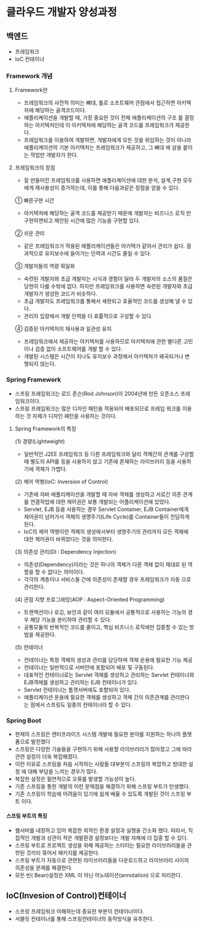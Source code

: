 # 클라우드 개발자 양성과정

## 백엔드
* 프레임워크
* IoC 컨테이너

### Framework 개념
1. Framework란
    - 프레임워크의 사전적 의미는 뼈대, 틀로 소프트웨어 관점에서 접근하면 아키텍처에 해당하는 골격코드이다.
    - 애플리케이션을 개발할 때, 가장 중요한 것이 전체 애플리케이션의 구조
    를 결정하는 아키텍처인데 이 아키텍처에 해당하는 골격 코드를 
    프레임워크가 제공한다.
    - 프레임워크를 이용하여 개발하면, 개발자에게 모든 것을 위임하는 것이
    아니라 애플리케이션의 기본 아키텍처는 프레임워크가 제공하고, 그 뼈대
    에 살을 붙이는 작업만 개발자가 한다.

2. 프레임워크의 장점
    - 잘 만들어진 프레임워크를 사용하면 애플리케이션에 대한 분석, 설계,구현
    모두에게 재사용성이 증가하는데, 이를 통해 다음과같은 장점을 얻을 수 
    있다.

    ① 빠른구현 시간
    - 아키텍처에 해당하는 골격 코드를 제공받기 때문에 개발자는 비즈니스 로직
    만 구현하면되고 제안된 시간에 많은 기능을 구현할 있다.

    ② 쉬운 관리
    - 같은 프레임워크가 적용된 애플리케이션들은 아키텍가 같아서 관리가 쉽다.
    결과적으로 유지보수에 들어가는 인력과 시간도 줄일 수 있다.

    ③ 개발자들의 역량 획일화
    - 숙련된 개발자와 초급 개발자는 시식과 경험이 달라 두 개발자의 소스의 
    품질은 당현히 다를 수밖에 없다. 하지만 프레임워크를 사용하면 숙련된
    개발자와 초급 개발자가 생성한 코드가 비슷하다.
    - 초급 개발자도 프레임워크를 통해서 세련되고 효율적인 코드를 생성해
    낼 수 있다.
    - 관리자 입장에서 개발 인력을 더 효률적으로 구성할 수 있다.

    ④ 검증된 아키텍처의 재사용과 일관성 유지
    -  프레임워크에서 제공하는 아키텍처를 사용하므로 아키텍처에 관한 별다른
    고민이나 검증 없이 소프트웨어를 개발 할 수 있다.
    -  개발된 시스템은 시간이 지나도 유지보수 과정에서 아키텍처가 왜곡되거나
    변형되지 않는다.



### Spring Framework
- 스프링 프레임워크는 로드 존슨(Rod Johnson)이 2004년에 만든
  오픈소스 프레임워크이다.
- 스프링 프레임워크는 많은 디자인 패턴을 적용되어 배포되므로
  프레임 워크를 이용하는 것 자체가 디자인 패턴을 사용하는 것이다.

1. Spring Framework의 특징

    (1) 경량(Lightweight)
    - 일반적인 J2EE 프레임워크 등 다른 프레임워크와 달리 객체간의 관계를
    구성할 때 별도의 API를 등을 사용하지 않고 기존에 존재하는 라이브러리
    등을 사용하기에 객체가 가볍다.

    (2) 제어 역행(IoC: Inversion of Control)
    - 기존에 자바 애플리케이션을 개발할 때 자바 객체를 생성하고 서로간 의존
        관계를 연결작업에 대한 제어권은 보통 개발되는 어플리케이션에 있었다.
    - Servlet, EJB 등을 사용하는 경우 Servlet Container, EJB Container에게
        제어권이 넘어가서 객체의 생명주기(Life Cycle)를 Container들이 전담하게 된다.
    - IoC의 제어 역행이란 객체의 생성에서부터 생명주기의 관리까지 모든 객체에
        대한 제어권이 바뀌었다는 것을 의미한다.

    (3) 의존성 관리(DI : Dependency Injection)
    - 의존성(Dependency)이라는 것은 하나의 객체가 다른 객체 없이 제대로 된
        역할을 할 수 없다는 의미이다. 
    - 각각의 계층이나 서비스들 간에 의존성이 존재할 경우 프레임워크가 자동
        으로 관리한다.
        
    
    (4) 관점 지향 프로그래밍(AOP : Aspect-Oriented Programming)
    - 트랜잭션이나 로깅, 보안과 같이 여러 모듈에서 공통적으로 사용하는 기능의
        경우 해당 기능을 분리하여 관리할 수 있다.
    - 공통모듈의 반복적인 코드를 줄이고, 핵심 비즈니스 로직에만 집중할 수 있는
        방법을 제공한다.

    (5) 컨테이너
    - 컨테이너는 특정 객체의 생성과 관리를 담당하며 객체 운용에 필요한 기능 제공
    - 컨테이너는 일반적으로 서버안에 포함되어 배포 및 구동된다.
    - 대표적인 컨테이너로는 Servlet 객체를 생성하고 관리하는 Servlet 컨테이너와
    EJB객체를 생성하고 관리하는 EJB 컨테이너가 있다.
    - Servlet 컨테이너는 톰캣서버에도 포함되어 있다.
    - 애플리케이션 운용에 필요한 객체를 생성하고 객체 간의 의존관계를 관리한다는
    점에서 스프링도 일종의 컨테이너라 할 수 있다.
 

### Spring Boot

- 현재의 스프링은 엔터프라이즈 시스템 개발에 필요한 분야를 지원하는 하나의 플랫폼으로
  발전했다 
- 스프링은 다양한 기술들을 구현하기 위해 사용할 라이브러리가 많아졌고 그에 따라 관련
  설정이 더욱 복잡해졌다. 
- 이런 이유로 스프링을 처음 시작하는 사람들 대부분이 스프링의 복잡하고 방대한 설정
  에 대해 부담을 느끼는 경우가 많다.
- 복잡한 설정은 필연적으로 오류를 발생할 가능성이  높다. 
- 기존 스프링을 통한 개발의 이런 문제점을 해결하기 위해 스프링 부트가 탄생했다.
- 기존 스프링이 학습에 어려움이 있기에 쉽게 배울 수 있도록 개발된 것이 스프링 부트
  이다.

#### 스프링 부트의 특징
 - 웹서버를 내장하고 있어 복잡한 외적인 환경 설정과 실행을 간소화 했다.
   따라서, 직접적인 개발과 상관이 적은 개발환경 설정보다는 개발 자체에 더 집중
   할 수 있다. 
 - 스프링 부트로 프로젝트 생성을 위해 제공하는 스타터는 필요한 라이브러리들을
   관련된 것끼리 묶어서 패키지를 제공한다.
 - 스프링 부트가 자동으로 관련된 라이브러리들을 다운로드하고 라이브러리 사이의
   의존성을 문제를 해결한다.
 - 모든 빈( Bean)설정은 XML 이 아닌 어노테이션(annotation) 으로 처리한다.

## IoC(Invesion of Control)컨테이너
- 스프링 프레임워크 이해하는데 중요한 부분이 컨테이너이다.
- 서블릿 컨테이너를 통해 스프링컨테이너의 동작방식을 유추한다.